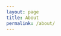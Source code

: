 ```yaml
---
layout: page
title: About
permalink: /about/
---
```

<style>
html span {
	color: white;
	transition: transform 0.5s ease; /* Smooth transform transitions */
}

html span:hover {
	color: white;
	transform: scale(1.05); /* Makes the element 10% larger */
}

.navicon-button{
	background-color: black;
}
.navicon {
	background: white;
}

html #masthead {
  white-space: nowrap;
  border-bottom: 2px solid black;
  background-color: black;
}

</style>